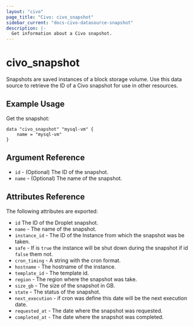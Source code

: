 ```yaml
---
layout: "civo"
page_title: "Civo: civo_snapshot"
sidebar_current: "docs-civo-datasource-snapshot"
description: |-
  Get information about a Civo snapshot.
---
```


# civo_snapshot

Snapshots are saved instances of a block storage volume. Use this data
source to retrieve the ID of a Civo snapshot for use in other
resources.

## Example Usage

Get the snapshot:

```hcl
data "civo_snapshot" "mysql-vm" {
    name = "mysql-vm"
}
```

## Argument Reference

* `id` - (Optional) The ID of the snapshot.
* `name` - (Optional) The name of the snapshot.

## Attributes Reference

The following attributes are exported:

* `id` The ID of the Droplet snapshot.
* `name` - The name of the snapshot.
* `instance_id` - The ID of the Instance from which the snapshot was be taken.
* `safe` - If is `true` the instance will be shut down during the snapshot if id `false` them not.
* `cron_timing` - A string with the cron format.
* `hostname` - The hostname of the instance.
* `template_id` - The template id.
* `region` - The region where the snapshot was take.
* `size_gb` - The size of the snapshot in GB.
* `state` - The status of the snapshot.
* `next_execution` - if cron was define this date will be the next execution date.
* `requested_at` - The date where the snapshot was requested.
* `completed_at` - The date where the snapshot was completed.
